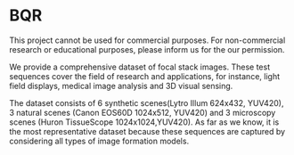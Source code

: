 # BQR
This project cannot be used for commercial purposes. For non-commercial research or educational purposes, please inform us for the our permission.

We provide a comprehensive dataset of focal stack images. These test sequences cover the field of research and applications, for instance, light field displays, medical image analysis and 3D visual sensing.

The dataset consists of 6 synthetic scenes(Lytro Illum 624x432, YUV420), 3 natural scenes (Canon EOS60D 1024x512, YUV420) and 3 microscopy scenes (Huron TissueScope 1024x1024,YUV420). As far as we know, it is the most representative dataset because these sequences are captured by considering all types of image formation models. 
